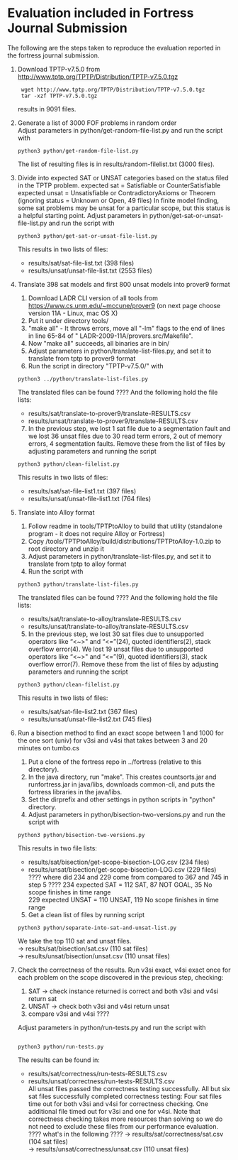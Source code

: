 # Evaluation included in Fortress Journal Submission

The following are the steps taken to reproduce the evaluation reported in the fortress journal submission.  

1. Download TPTP-v7.5.0 from http://www.tptp.org/TPTP/Distribution/TPTP-v7.5.0.tgz
   ```
    wget http://www.tptp.org/TPTP/Distribution/TPTP-v7.5.0.tgz  
    tar -xzf TPTP-v7.5.0.tgz
   ```
   results in 9091 files.

2. Generate a list of 3000 FOF problems in random order  
   Adjust parameters in python/get-random-file-list.py and run the script with
   ```
   python3 python/get-random-file-list.py
   ```
   The list of resulting files is in results/random-filelist.txt (3000 files).

3. Divide into expected SAT or UNSAT categories based on the status filed in the TPTP problem. 
   expected sat = Satisfiable or CounterSatisfiable  
   expected unsat = Unsatisfiable or ContradictoryAxioms or Theorem  
   (ignoring status = Unknown or Open, 49 files) 
   In finite model finding, some sat problems may be unsat for a particular scope, but this status is a helpful starting point.
   Adjust parameters in python/get-sat-or-unsat-file-list.py and run the script with
    ```
    python3 python/get-sat-or-unsat-file-list.py
    ```
    This results in two lists of files:
   - results/sat/sat-file-list.txt (398 files)  
   - results/unsat/unsat-file-list.txt (2553 files)

4. Translate 398 sat models and first 800 unsat models into prover9 format
    1. Download LADR CLI version of all tools from https://www.cs.unm.edu/~mccune/prover9 (on next page choose version
       11A - Linux, mac OS X)
    2. Put it under directory tools/
    3. "make all" - It throws errors, move all "-lm" flags to the end of lines in line 65-84 of "
       LADR-2009-11A/provers.src/Makefile".
    4. Now "make all" succeeds, all binaries are in bin/
    5. Adjust parameters in python/translate-list-files.py, and set it to translate from tptp to prover9 format
    6. Run the script in directory "TPTP-v7.5.0/" with
   ```
   python3 ../python/translate-list-files.py
   ```
   The translated files can be found ????
   And the following hold the file lists:
   - results/sat/translate-to-prover9/translate-RESULTS.csv  
   - results/unsat/translate-to-prover9/translate-RESULTS.csv  
   7. In the previous step, we lost 1 sat file due to a segmentation fault and we lost 36 unsat files due to 30 read term errors, 2 out of memory errors, 4 segmentation faults.  Remove these from the list of files by adjusting parameters and running the script
   ```
   python3 python/clean-filelist.py
   ```
   This results in two lists of files:
   - results/sat/sat-file-list1.txt (397 files)  
   - results/unsat/unsat-file-list1.txt (764 files)

5. Translate into Alloy format
    1. Follow readme in tools/TPTPtoAlloy to build that utility (standalone program - it does not require Alloy or
       Fortress)
    2. Copy /tools/TPTPtoAlloy/build/distributions/TPTPtoAlloy-1.0.zip to root directory and unzip it
    3. Adjust parameters in python/translate-list-files.py, and set it to translate from tptp to alloy format
    4. Run the script with
    ```
   python3 python/translate-list-files.py
   ```
   The translated files can be found ????
   And the following hold the file lists:
   - results/sat/translate-to-alloy/translate-RESULTS.csv  
   - results/unsat/translate-to-alloy/translate-RESULTS.csv  
   5. In the previous step, we lost 30 sat files due to unsupported operators like “<~>" and “<=”(24), quoted identifiers(2), stack overflow
   error(4).  We lost 19 unsat files due to unsupported operators like “<~>" and “<=”(9), quoted identifiers(3), stack
   overflow error(7).  Remove these from the list of files by adjusting parameters and running the script
    ```
   python3 python/clean-filelist.py
   ```
   This results in two lists of files:
   - results/sat/sat-file-list2.txt (367 files)  
   - results/unsat/unsat-file-list2.txt (745 files)

6. Run a bisection method to find an exact scope between 1 and 1000 for the one sort (univ) for v3si and v4si that takes between 3 and 20 minutes on tumbo.cs
    1. Put a clone of the fortress repo in ../fortress (relative to this directory).
    2. In the java directory, run "make". This creates countsorts.jar and runfortress.jar in java/libs, downloads
       common-cli, and puts the fortress libraries in the java/libs.
    3. Set the dirprefix and other settings in python scripts in "python" directory.
    4. Adjust parameters in python/bisection-two-versions.py and run the script with
   ```
   python3 python/bisection-two-versions.py
   ```
   This results in two file lists:
   - results/sat/bisection/get-scope-bisection-LOG.csv (234 files)  
   - results/unsat/bisection/get-scope-bisection-LOG.csv (229 files)
   ???? where did 234 and 229 come from compared to 367 and 745 in step 5 ????
   234 expected SAT = 112 SAT, 87 NOT GOAL, 35 No scope finishes in time range  
   229 expected UNSAT = 110 UNSAT, 119 No scope finishes in time range
    5. Get a clean list of files by running script
   ```
   python3 python/separate-into-sat-and-unsat-list.py
   ```
   We take the top 110 sat and unsat files.  
   -> results/sat/bisection/sat.csv (110 sat files)  
   -> results/unsat/bisection/unsat.csv (110 unsat files)

7. Check the correctness of the results.  Run v3si exact, v4si exact once for each problem on the scope discovered in the previous step, checking:
    1. SAT → check instance returned is correct and both v3si and v4si return sat
    2. UNSAT -> check both v3si and v4si return unsat
    3. compare v3si and v4si  ????

   Adjust parameters in python/run-tests.py and run the script with
   ```

   python3 python/run-tests.py
   
      ```
   The results can be found in:
   - results/sat/correctness/run-tests-RESULTS.csv  
   - results/unsat/correctness/run-tests-RESULTS.csv   
   All unsat files passed the correctness testing successfully.  All but six sat files successfully completed correctness testing: Four sat files time out for both v3si and v4si for correctness checking.  One additional file timed out for v3si and one for v4si.  Note that correctness checking takes more resources than solving so we do not need to exclude these files from our performance evaluation.
   ???? what's in the following ????
   -> results/sat/correctness/sat.csv (104 sat files)  
   -> results/unsat/correctness/unsat.csv (110 unsat files)

